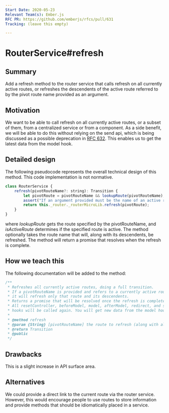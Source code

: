 ```yaml
---
Start Date: 2020-05-23
Relevant Team(s): Ember.js
RFC PR: https://github.com/emberjs/rfcs/pull/631
Tracking: (leave this empty)

---
```


# RouterService#refresh

## Summary

Add a refresh method to the router service that calls refresh on all currently active routes,
or refreshes the descendents of the active route referred to by the pivot route name provided as an argument.

## Motivation

We want to be able to call refresh on all currently active routes, or a subset of them,
from a centralized service or from a component.
As a side benefit, we will be able to do this without relying on the send api,
which is being discussed as a possible deprecation in
[RFC 632](https://github.com/emberjs/rfcs/pull/632).
This enables us to get the latest data from the model hook.

## Detailed design

The following pseudocode represents the overall technical design of this method.
This code implementation is not normative.

```js
class RouterService {
    refresh(pivotRouteName?: string): Transition {
        let pivotRoute = pivotRouteName && lookupRoute(pivotRouteName);
        assert("If an argument provided must be the name of an active route", !pivotRouteName || isActiveRoute(pivotRoute));
        return this._router._routerMicroLib.refresh(pivotRoute);
    }
}
```

where *lookupRoute* gets the route specified by the pivotRouteName,
and *isActiveRoute* determines if the specified route is active.
The method optionally takes the route name that will, along with its descendents, be refreshed.
The method will return a promise that resolves when the refresh is complete.

## How we teach this

The following documentation will be added to the method:

```js
/**
 * Refreshes all currently active routes, doing a full transition.
 * If a pivotRouteName is provided and refers to a currently active route,
 * it will refresh only that route and its descendents.
 * Returns a promise that will be resolved once the refresh is complete.
 * All resetController, beforeModel, model, afterModel, redirect, and setupController
 * hooks will be called again. You will get new data from the model hook.
 * 
 * @method refresh
 * @param {String} [pivotRouteName] the route to refresh (along with all child routes)
 * @return Transition
 * @public
 */
```

## Drawbacks

This is a slight increase in API surface area.

## Alternatives

We could provide a direct link to the current route via the router service. However,
this would encourage people to use routes to store information and provide methods
that should be idiomatically placed in a service.
